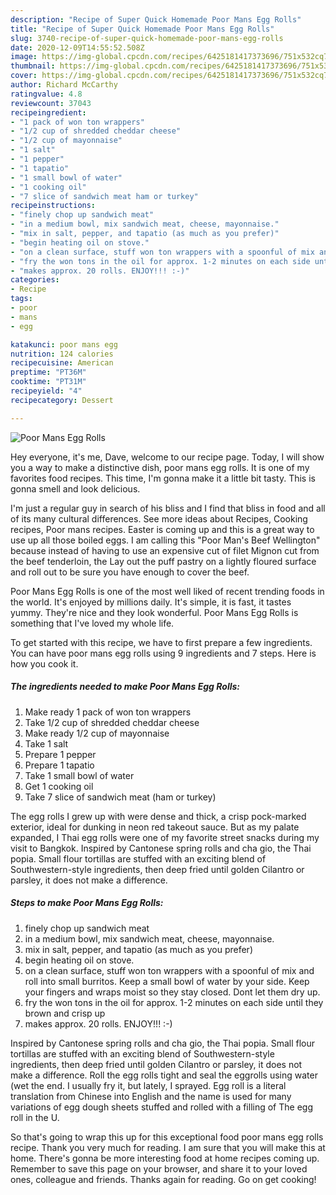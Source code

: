 ```yaml
---
description: "Recipe of Super Quick Homemade Poor Mans Egg Rolls"
title: "Recipe of Super Quick Homemade Poor Mans Egg Rolls"
slug: 3740-recipe-of-super-quick-homemade-poor-mans-egg-rolls
date: 2020-12-09T14:55:52.508Z
image: https://img-global.cpcdn.com/recipes/6425181417373696/751x532cq70/poor-mans-egg-rolls-recipe-main-photo.jpg
thumbnail: https://img-global.cpcdn.com/recipes/6425181417373696/751x532cq70/poor-mans-egg-rolls-recipe-main-photo.jpg
cover: https://img-global.cpcdn.com/recipes/6425181417373696/751x532cq70/poor-mans-egg-rolls-recipe-main-photo.jpg
author: Richard McCarthy
ratingvalue: 4.8
reviewcount: 37043
recipeingredient:
- "1 pack of won ton wrappers"
- "1/2 cup of shredded cheddar cheese"
- "1/2 cup of mayonnaise"
- "1 salt"
- "1 pepper"
- "1 tapatio"
- "1 small bowl of water"
- "1 cooking oil"
- "7 slice of sandwich meat ham or turkey"
recipeinstructions:
- "finely chop up sandwich meat"
- "in a medium bowl, mix sandwich meat, cheese, mayonnaise."
- "mix in salt, pepper, and tapatio (as much as you prefer)"
- "begin heating oil on stove."
- "on a clean surface, stuff won ton wrappers with a spoonful of mix and roll into small burritos. Keep a small bowl of water by your side. Keep your fingers and wraps moist so they stay closed. Dont let them dry up."
- "fry the won tons in the oil for approx. 1-2 minutes on each side until they brown and crisp up"
- "makes approx. 20 rolls. ENJOY!!! :-)"
categories:
- Recipe
tags:
- poor
- mans
- egg

katakunci: poor mans egg 
nutrition: 124 calories
recipecuisine: American
preptime: "PT36M"
cooktime: "PT31M"
recipeyield: "4"
recipecategory: Dessert

---
```



![Poor Mans Egg Rolls](https://img-global.cpcdn.com/recipes/6425181417373696/751x532cq70/poor-mans-egg-rolls-recipe-main-photo.jpg)

Hey everyone, it's me, Dave, welcome to our recipe page. Today, I will show you a way to make a distinctive dish, poor mans egg rolls. It is one of my favorites food recipes. This time, I'm gonna make it a little bit tasty. This is gonna smell and look delicious.

I&#39;m just a regular guy in search of his bliss and I find that bliss in food and all of its many cultural differences. See more ideas about Recipes, Cooking recipes, Poor mans recipes. Easter is coming up and this is a great way to use up all those boiled eggs. I am calling this &#34;Poor Man&#39;s Beef Wellington&#34; because instead of having to use an expensive cut of filet Mignon cut from the beef tenderloin, the Lay out the puff pastry on a lightly floured surface and roll out to be sure you have enough to cover the beef.

Poor Mans Egg Rolls is one of the most well liked of recent trending foods in the world. It's enjoyed by millions daily. It's simple, it is fast, it tastes yummy. They're nice and they look wonderful. Poor Mans Egg Rolls is something that I've loved my whole life.


To get started with this recipe, we have to first prepare a few ingredients. You can have poor mans egg rolls using 9 ingredients and 7 steps. Here is how you cook it.

<!--inarticleads1-->

##### The ingredients needed to make Poor Mans Egg Rolls:

1. Make ready 1 pack of won ton wrappers
1. Take 1/2 cup of shredded cheddar cheese
1. Make ready 1/2 cup of mayonnaise
1. Take 1 salt
1. Prepare 1 pepper
1. Prepare 1 tapatio
1. Take 1 small bowl of water
1. Get 1 cooking oil
1. Take 7 slice of sandwich meat (ham or turkey)


The egg rolls I grew up with were dense and thick, a crisp pock-marked exterior, ideal for dunking in neon red takeout sauce. But as my palate expanded, I Thai egg rolls were one of my favorite street snacks during my visit to Bangkok. Inspired by Cantonese spring rolls and cha gio, the Thai popia. Small flour tortillas are stuffed with an exciting blend of Southwestern-style ingredients, then deep fried until golden Cilantro or parsley, it does not make a difference. 

<!--inarticleads2-->

##### Steps to make Poor Mans Egg Rolls:

1. finely chop up sandwich meat
1. in a medium bowl, mix sandwich meat, cheese, mayonnaise.
1. mix in salt, pepper, and tapatio (as much as you prefer)
1. begin heating oil on stove.
1. on a clean surface, stuff won ton wrappers with a spoonful of mix and roll into small burritos. Keep a small bowl of water by your side. Keep your fingers and wraps moist so they stay closed. Dont let them dry up.
1. fry the won tons in the oil for approx. 1-2 minutes on each side until they brown and crisp up
1. makes approx. 20 rolls. ENJOY!!! :-)


Inspired by Cantonese spring rolls and cha gio, the Thai popia. Small flour tortillas are stuffed with an exciting blend of Southwestern-style ingredients, then deep fried until golden Cilantro or parsley, it does not make a difference. Roll the egg rolls tight and seal the eggrolls using water (wet the end. I usually fry it, but lately, I sprayed. Egg roll is a literal translation from Chinese into English and the name is used for many variations of egg dough sheets stuffed and rolled with a filling of The egg roll in the U. 

So that's going to wrap this up for this exceptional food poor mans egg rolls recipe. Thank you very much for reading. I am sure that you will make this at home. There's gonna be more interesting food at home recipes coming up. Remember to save this page on your browser, and share it to your loved ones, colleague and friends. Thanks again for reading. Go on get cooking!
